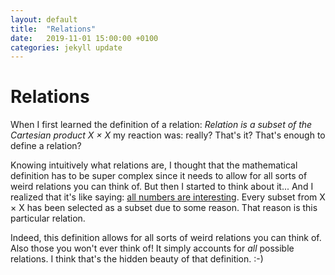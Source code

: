 ```yaml
---
layout: default
title:  "Relations"
date:   2019-11-01 15:00:00 +0100
categories: jekyll update
---
```


# Relations

When I first learned the definition of a relation: *Relation is a subset of the Cartesian product X × X* my reaction was: really? That's it? That's enough to define a relation?

Knowing intuitively what relations are, I thought that the mathematical definition has to be super complex since it needs to allow for all sorts of weird relations you can think of. But then I started to think about it... And I realized that it's like saying: [all numbers are interesting](https://youtu.be/Ysd1XhqMbe8). Every subset from X × X has been selected as a subset due to some reason. That reason is this particular relation.

Indeed, this definition allows for all sorts of weird relations you can think of. Also those you won't ever think of! It simply accounts for *all* possible relations. I think that's the hidden beauty of that definition. :-)
